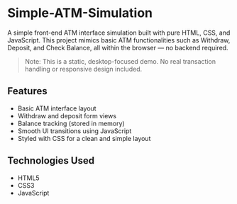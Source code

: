 # Simple-ATM-Simulation
A simple front-end ATM interface simulation built with pure HTML, CSS, and JavaScript. This project mimics basic ATM functionalities such as Withdraw, Deposit, and Check Balance, all within the browser — no backend required.

> Note: This is a static, desktop-focused demo. No real transaction handling or responsive design included.

## Features

- Basic ATM interface layout
- Withdraw and deposit form views
- Balance tracking (stored in memory)
- Smooth UI transitions using JavaScript
- Styled with CSS for a clean and simple layout

## Technologies Used

- HTML5
- CSS3
- JavaScript 

